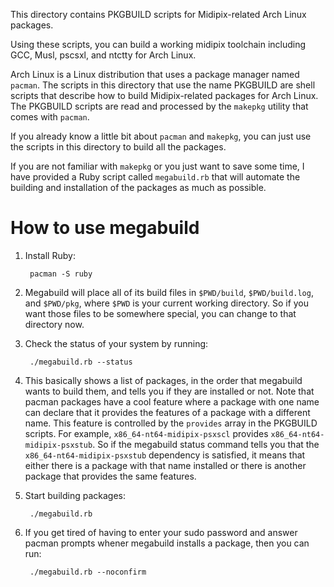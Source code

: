 This directory contains PKGBUILD scripts for Midipix-related Arch
Linux packages.

Using these scripts, you can build a working midipix toolchain
including GCC, Musl, pscsxl, and ntctty for Arch Linux.

Arch Linux is a Linux distribution that uses a package manager named
`pacman`.  The scripts in this directory that use the name PKGBUILD
are shell scripts that describe how to build Midipix-related packages
for Arch Linux.  The PKGBUILD scripts are read and processed by the
`makepkg` utility that comes with `pacman`.

If you already know a little bit about `pacman` and `makepkg`, you can
just use the scripts in this directory to build all the packages.

If you are not familiar with `makepkg` or you just want to save some
time, I have provided a Ruby script called `megabuild.rb` that will
automate the building and installation of the packages as much as
possible.

How to use megabuild
====

1. Install Ruby:

        pacman -S ruby

2. Megabuild will place all of its build files in `$PWD/build`, `$PWD/build.log`, and `$PWD/pkg`, where `$PWD` is your current working directory.  So if you want those files to be somewhere special, you can change to that directory now.
3. Check the status of your system by running:

        ./megabuild.rb --status

4. This basically shows a list of packages, in the order that
megabuild wants to build them, and tells you if they are installed or
not.  Note that pacman packages have a cool feature where a package
with one name can declare that it provides the features of a package
with a different name.  This feature is controlled by the `provides`
array in the PKGBUILD scripts.  For example,
`x86_64-nt64-midipix-psxscl` provides `x86_64-nt64-midipix-psxstub`.
So if the megabuild status command tells you that the
`x86_64-nt64-midipix-psxstub` dependency is satisfied, it means that
either there is a package with that name installed or there is another
package that provides the same features.
5. Start building packages:

        ./megabuild.rb

6. If you get tired of having to enter your sudo password and answer
pacman prompts whener megabuild installs a package, then you can run:

        ./megabuild.rb --noconfirm
